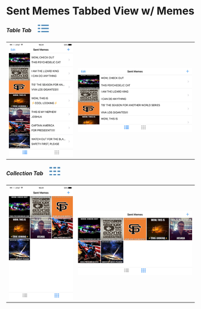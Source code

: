 # Sent Memes Tabbed View w/ Memes

##### Table Tab&nbsp;&nbsp;&nbsp;&nbsp;&nbsp;![](../images/TableTabIcon.png)

| | |
| :---: | :---: |
| ![](../images/SentMemesTableFullPT.png) | ![](../images/SentMemesTableFullLS.png) |

##### Collection Tab&nbsp;&nbsp;&nbsp;&nbsp;&nbsp;![](../images/CollectionTabIcon.png)

| | |
| :---: | :---: |
| ![](../images/SentMemesCollectionFullPT.png) | ![](../images/SentMemesCollectionFullLS.png) |
